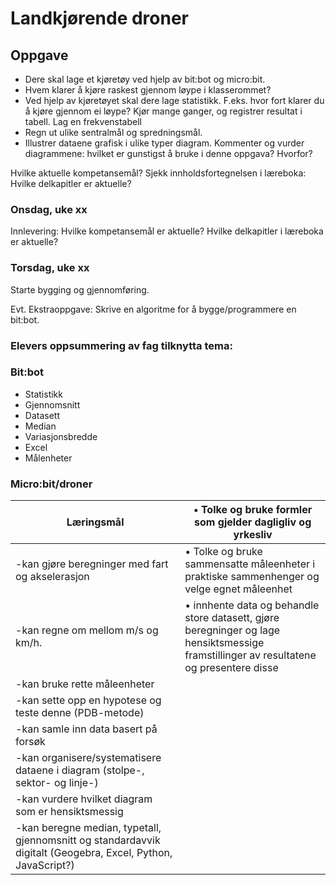 # Landkjørende droner
## Oppgave

* Dere skal lage et kjøretøy ved hjelp av bit:bot og micro:bit.
* Hvem klarer å kjøre raskest gjennom løype i klasserommet? 
* Ved hjelp av kjøretøyet skal dere lage statistikk. F.eks. hvor fort klarer du å kjøre gjennom ei løype? Kjør mange ganger, og registrer resultat i tabell. Lag en frekvenstabell
* Regn ut ulike sentralmål og spredningsmål.
* Illustrer dataene grafisk i ulike typer diagram. Kommenter og vurder diagrammene: hvilket er gunstigst å bruke i denne oppgava? Hvorfor?

Hvilke aktuelle kompetansemål?
Sjekk innholdsfortegnelsen i læreboka: Hvilke delkapitler er aktuelle?


### Onsdag, uke xx
Innlevering: Hvilke kompetansemål er aktuelle? Hvilke delkapitler i læreboka er aktuelle?

### Torsdag, uke xx
Starte bygging og gjennomføring.



Evt. Ekstraoppgave: Skrive en algoritme for å bygge/programmere en bit:bot.


### Elevers oppsummering av fag tilknytta tema: 
### Bit:bot
* Statistikk
* Gjennomsnitt
* Datasett
* Median
* Variasjonsbredde
* Excel
* Målenheter


### Micro:bit/droner 
Læringsmål|	• Tolke og  bruke formler som gjelder dagligliv og yrkesliv
--- | ---
	-kan gjøre beregninger med fart og akselerasjon|	• Tolke og bruke sammensatte måleenheter i praktiske sammenhenger og velge egnet måleenhet
	-kan regne om mellom m/s og km/h.|	• innhente data og behandle store datasett, gjøre beregninger og lage hensiktsmessige framstillinger av resultatene og presentere disse
	-kan bruke rette måleenheter|
	-kan sette opp en hypotese og teste denne (PDB-metode)|
	-kan samle inn data basert på forsøk|
	-kan organisere/systematisere dataene i diagram (stolpe-, sektor- og linje-)|
	-kan vurdere hvilket diagram som er hensiktsmessig|
	-kan beregne median, typetall, gjennomsnitt og standardavvik digitalt (Geogebra, Excel, Python, JavaScript?)|
	


